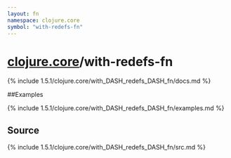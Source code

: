 ```yaml
---
layout: fn
namespace: clojure.core
symbol: "with-redefs-fn"
---
```


# [clojure.core](../)/with-redefs-fn

{% include 1.5.1/clojure.core/with_DASH_redefs_DASH_fn/docs.md %}

##Examples

{% include 1.5.1/clojure.core/with_DASH_redefs_DASH_fn/examples.md %}
## Source
{% include 1.5.1/clojure.core/with_DASH_redefs_DASH_fn/src.md %}

